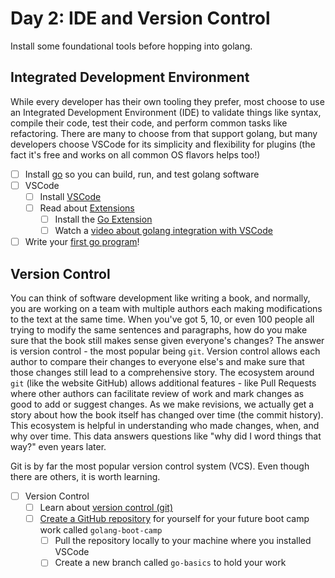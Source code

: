 # Day 2: IDE and Version Control

Install some foundational tools before hopping into golang.

## Integrated Development Environment

While every developer has their own tooling they prefer, most choose to use an Integrated Development Environment (IDE) to validate things like syntax, compile their code, test their code, and perform common tasks like refactoring. There are many to choose from that support golang, but many developers choose VSCode for its simplicity and flexibility for plugins (the fact it's free and works on all common OS flavors helps too!)

- [ ] Install [go](https://go.dev/doc/install) so you can build, run, and test golang software
- [ ] VSCode
    - [ ] Install [VSCode](https://code.visualstudio.com/download)
    - [ ] Read about [Extensions](https://code.visualstudio.com/docs/editor/extension-marketplace)
        - [ ] Install the [Go Extension](https://marketplace.visualstudio.com/items?itemName=golang.Go)
        - [ ] Watch a [video about golang integration with VSCode](https://www.youtube.com/watch?v=6r08zGi38Tk)
- [ ] Write your [first go program](https://go.dev/doc/tutorial/getting-started)!

## Version Control

You can think of software development like writing a book, and normally, you are working on a team with multiple authors each making modifications to the text at the same time. When you've got 5, 10, or even 100 people all trying to modify the same sentences and paragraphs, how do you make sure that the book still makes sense given everyone's changes? The answer is version control - the most popular being `git`. Version control allows each author to compare their changes to everyone else's and make sure that those changes still lead to a comprehensive story. The ecosystem around `git` (like the website GitHub) allows additional features - like Pull Requests where other authors can facilitate review of work and mark changes as good to add or suggest changes. As we make revisions, we actually get a story about how the book itself has changed over time (the commit history). This ecosystem is helpful in understanding who made changes, when, and why over time. This data answers questions like "why did I word things that way?" even years later.

Git is by far the most popular version control system (VCS). Even though there are others, it is worth learning.

- [ ] Version Control
    - [ ] Learn about [version control (git)](https://missing.csail.mit.edu/2020/version-control/)
    - [ ] [Create a GitHub repository](https://docs.github.com/en/get-started/quickstart/create-a-repo) for yourself for your future boot camp work called `golang-boot-camp`
        - [ ] Pull the repository locally to your machine where you installed VSCode
        - [ ] Create a new branch called `go-basics` to hold your work